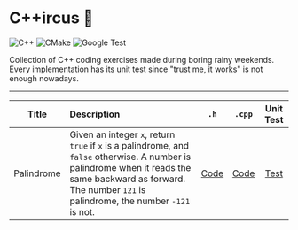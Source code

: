 # C++ircus 🎪

![C++](https://img.shields.io/badge/C%2B%2B-17-blue)
![CMake](https://img.shields.io/badge/CMake-3.25.1-blue)
![Google Test](https://img.shields.io/badge/Test-GoogleTest-blue)

Collection of C++ coding exercises made during boring rainy weekends.<br>
Every implementation has its unit test since "trust me, it works" is not enough nowadays.

---

| Title | Description | `.h` | `.cpp` | Unit Test |
|:-----:|:------------|:----:|:------:|:---------:|
| Palindrome | Given an integer `x`, return `true` if `x` is a palindrome, and `false` otherwise. A number is palindrome when it reads the same backward as forward. The number `121` is palindrome, the number `-121` is not. | [Code](https://github.com/PaulinoMoskwa/Cpp-ircus/blob/master/include/Palindrome_int.h) | [Code](https://github.com/PaulinoMoskwa/Cpp-ircus/blob/master/src/Palindrome_int.cpp) | [Test](https://github.com/PaulinoMoskwa/Cpp-ircus/blob/master/test/TestPalindrome_int.cpp) |

